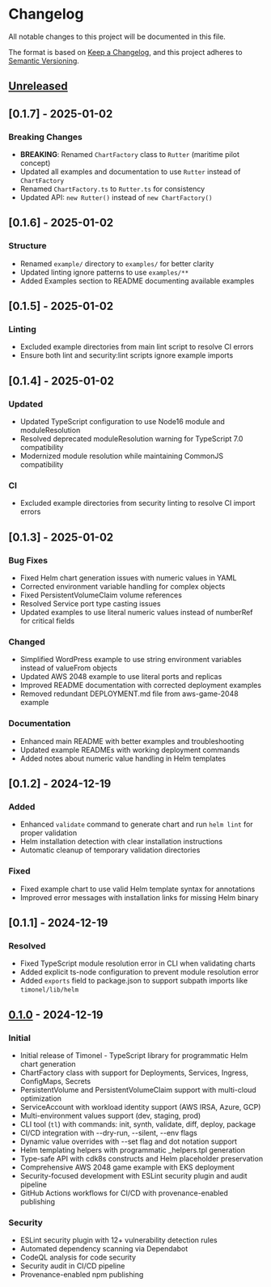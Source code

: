 # Changelog

All notable changes to this project will be documented in this file.

The format is based on [Keep a Changelog](https://keepachangelog.com/en/1.0.0/),
and this project adheres to [Semantic Versioning](https://semver.org/spec/v2.0.0.html).

## [Unreleased]

## [0.1.7] - 2025-01-02

### Breaking Changes

- **BREAKING**: Renamed `ChartFactory` class to `Rutter` (maritime pilot concept)
- Updated all examples and documentation to use `Rutter` instead of `ChartFactory`
- Renamed `ChartFactory.ts` to `Rutter.ts` for consistency
- Updated API: `new Rutter()` instead of `new ChartFactory()`

## [0.1.6] - 2025-01-02

### Structure

- Renamed `example/` directory to `examples/` for better clarity
- Updated linting ignore patterns to use `examples/**`
- Added Examples section to README documenting available examples

## [0.1.5] - 2025-01-02

### Linting

- Excluded example directories from main lint script to resolve CI errors
- Ensure both lint and security:lint scripts ignore example imports

## [0.1.4] - 2025-01-02

### Updated

- Updated TypeScript configuration to use Node16 module and moduleResolution
- Resolved deprecated moduleResolution warning for TypeScript 7.0 compatibility
- Modernized module resolution while maintaining CommonJS compatibility

### CI

- Excluded example directories from security linting to resolve CI import errors

## [0.1.3] - 2025-01-02

### Bug Fixes

- Fixed Helm chart generation issues with numeric values in YAML
- Corrected environment variable handling for complex objects
- Fixed PersistentVolumeClaim volume references
- Resolved Service port type casting issues
- Updated examples to use literal numeric values instead of numberRef for critical fields

### Changed

- Simplified WordPress example to use string environment variables instead of valueFrom objects
- Updated AWS 2048 example to use literal ports and replicas
- Improved README documentation with corrected deployment examples
- Removed redundant DEPLOYMENT.md file from aws-game-2048 example

### Documentation

- Enhanced main README with better examples and troubleshooting
- Updated example READMEs with working deployment commands
- Added notes about numeric value handling in Helm templates

## [0.1.2] - 2024-12-19

### Added

- Enhanced `validate` command to generate chart and run `helm lint` for proper validation
- Helm installation detection with clear installation instructions
- Automatic cleanup of temporary validation directories

### Fixed

- Fixed example chart to use valid Helm template syntax for annotations
- Improved error messages with installation links for missing Helm binary

## [0.1.1] - 2024-12-19

### Resolved

- Fixed TypeScript module resolution error in CLI when validating charts
- Added explicit ts-node configuration to prevent module resolution error
- Added `exports` field to package.json to support subpath imports like `timonel/lib/helm`

## [0.1.0] - 2024-12-19

### Initial

- Initial release of Timonel - TypeScript library for programmatic Helm chart generation
- ChartFactory class with support for Deployments, Services, Ingress, ConfigMaps, Secrets
- PersistentVolume and PersistentVolumeClaim support with multi-cloud optimization
- ServiceAccount with workload identity support (AWS IRSA, Azure, GCP)
- Multi-environment values support (dev, staging, prod)
- CLI tool (`tl`) with commands: init, synth, validate, diff, deploy, package
- CI/CD integration with --dry-run, --silent, --env flags
- Dynamic value overrides with --set flag and dot notation support
- Helm templating helpers with programmatic \_helpers.tpl generation
- Type-safe API with cdk8s constructs and Helm placeholder preservation
- Comprehensive AWS 2048 game example with EKS deployment
- Security-focused development with ESLint security plugin and audit pipeline
- GitHub Actions workflows for CI/CD with provenance-enabled publishing

### Security

- ESLint security plugin with 12+ vulnerability detection rules
- Automated dependency scanning via Dependabot
- CodeQL analysis for code security
- Security audit in CI/CD pipeline
- Provenance-enabled npm publishing

[Unreleased]: https://github.com/KenkoGeek/timonel/compare/v0.1.0...HEAD
[0.1.0]: https://github.com/KenkoGeek/timonel/releases/tag/v0.1.0
